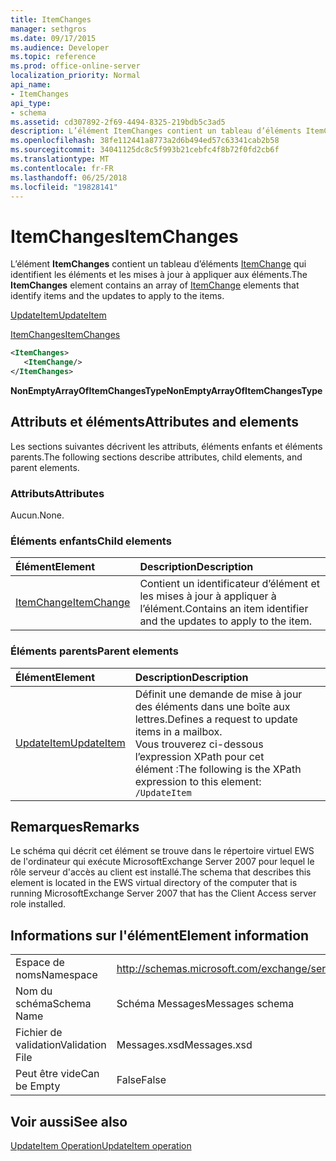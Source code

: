 ```yaml
---
title: ItemChanges
manager: sethgros
ms.date: 09/17/2015
ms.audience: Developer
ms.topic: reference
ms.prod: office-online-server
localization_priority: Normal
api_name:
- ItemChanges
api_type:
- schema
ms.assetid: cd307892-2f69-4494-8325-219bdb5c3ad5
description: L’élément ItemChanges contient un tableau d’éléments ItemChange qui identifient les éléments et les mises à jour à appliquer aux éléments.
ms.openlocfilehash: 38fe112441a8773a2d6b494ed57c63341cab2b58
ms.sourcegitcommit: 34041125dc8c5f993b21cebfc4f8b72f0fd2cb6f
ms.translationtype: MT
ms.contentlocale: fr-FR
ms.lasthandoff: 06/25/2018
ms.locfileid: "19828141"
---
```

# <a name="itemchanges"></a><span data-ttu-id="d5828-103">ItemChanges</span><span class="sxs-lookup"><span data-stu-id="d5828-103">ItemChanges</span></span>

<span data-ttu-id="d5828-104">L’élément **ItemChanges** contient un tableau d’éléments [ItemChange](itemchange.md) qui identifient les éléments et les mises à jour à appliquer aux éléments.</span><span class="sxs-lookup"><span data-stu-id="d5828-104">The **ItemChanges** element contains an array of [ItemChange](itemchange.md) elements that identify items and the updates to apply to the items.</span></span> 
  
[<span data-ttu-id="d5828-105">UpdateItem</span><span class="sxs-lookup"><span data-stu-id="d5828-105">UpdateItem</span></span>](updateitem.md)
  
[<span data-ttu-id="d5828-106">ItemChanges</span><span class="sxs-lookup"><span data-stu-id="d5828-106">ItemChanges</span></span>](itemchanges.md)
  
```xml
<ItemChanges>
   <ItemChange/>
</ItemChanges>
```

 <span data-ttu-id="d5828-107">**NonEmptyArrayOfItemChangesType**</span><span class="sxs-lookup"><span data-stu-id="d5828-107">**NonEmptyArrayOfItemChangesType**</span></span>
## <a name="attributes-and-elements"></a><span data-ttu-id="d5828-108">Attributs et éléments</span><span class="sxs-lookup"><span data-stu-id="d5828-108">Attributes and elements</span></span>

<span data-ttu-id="d5828-109">Les sections suivantes décrivent les attributs, éléments enfants et éléments parents.</span><span class="sxs-lookup"><span data-stu-id="d5828-109">The following sections describe attributes, child elements, and parent elements.</span></span>
  
### <a name="attributes"></a><span data-ttu-id="d5828-110">Attributs</span><span class="sxs-lookup"><span data-stu-id="d5828-110">Attributes</span></span>

<span data-ttu-id="d5828-111">Aucun.</span><span class="sxs-lookup"><span data-stu-id="d5828-111">None.</span></span>
  
### <a name="child-elements"></a><span data-ttu-id="d5828-112">Éléments enfants</span><span class="sxs-lookup"><span data-stu-id="d5828-112">Child elements</span></span>

|<span data-ttu-id="d5828-113">**Élément**</span><span class="sxs-lookup"><span data-stu-id="d5828-113">**Element**</span></span>|<span data-ttu-id="d5828-114">**Description**</span><span class="sxs-lookup"><span data-stu-id="d5828-114">**Description**</span></span>|
|:-----|:-----|
|[<span data-ttu-id="d5828-115">ItemChange</span><span class="sxs-lookup"><span data-stu-id="d5828-115">ItemChange</span></span>](itemchange.md) <br/> |<span data-ttu-id="d5828-116">Contient un identificateur d’élément et les mises à jour à appliquer à l’élément.</span><span class="sxs-lookup"><span data-stu-id="d5828-116">Contains an item identifier and the updates to apply to the item.</span></span>  <br/> |
   
### <a name="parent-elements"></a><span data-ttu-id="d5828-117">Éléments parents</span><span class="sxs-lookup"><span data-stu-id="d5828-117">Parent elements</span></span>

|<span data-ttu-id="d5828-118">**Élément**</span><span class="sxs-lookup"><span data-stu-id="d5828-118">**Element**</span></span>|<span data-ttu-id="d5828-119">**Description**</span><span class="sxs-lookup"><span data-stu-id="d5828-119">**Description**</span></span>|
|:-----|:-----|
|[<span data-ttu-id="d5828-120">UpdateItem</span><span class="sxs-lookup"><span data-stu-id="d5828-120">UpdateItem</span></span>](updateitem.md) <br/> |<span data-ttu-id="d5828-121">Définit une demande de mise à jour des éléments dans une boîte aux lettres.</span><span class="sxs-lookup"><span data-stu-id="d5828-121">Defines a request to update items in a mailbox.</span></span>  <br/> <span data-ttu-id="d5828-122">Vous trouverez ci-dessous l’expression XPath pour cet élément :</span><span class="sxs-lookup"><span data-stu-id="d5828-122">The following is the XPath expression to this element:</span></span>  <br/>  `/UpdateItem` <br/> |
   
## <a name="remarks"></a><span data-ttu-id="d5828-123">Remarques</span><span class="sxs-lookup"><span data-stu-id="d5828-123">Remarks</span></span>

<span data-ttu-id="d5828-124">Le schéma qui décrit cet élément se trouve dans le répertoire virtuel EWS de l'ordinateur qui exécute MicrosoftExchange Server 2007 pour lequel le rôle serveur d'accès au client est installé.</span><span class="sxs-lookup"><span data-stu-id="d5828-124">The schema that describes this element is located in the EWS virtual directory of the computer that is running MicrosoftExchange Server 2007 that has the Client Access server role installed.</span></span>
  
## <a name="element-information"></a><span data-ttu-id="d5828-125">Informations sur l'élément</span><span class="sxs-lookup"><span data-stu-id="d5828-125">Element information</span></span>

|||
|:-----|:-----|
|<span data-ttu-id="d5828-126">Espace de noms</span><span class="sxs-lookup"><span data-stu-id="d5828-126">Namespace</span></span>  <br/> |http://schemas.microsoft.com/exchange/services/2006/messages  <br/> |
|<span data-ttu-id="d5828-127">Nom du schéma</span><span class="sxs-lookup"><span data-stu-id="d5828-127">Schema Name</span></span>  <br/> |<span data-ttu-id="d5828-128">Schéma Messages</span><span class="sxs-lookup"><span data-stu-id="d5828-128">Messages schema</span></span>  <br/> |
|<span data-ttu-id="d5828-129">Fichier de validation</span><span class="sxs-lookup"><span data-stu-id="d5828-129">Validation File</span></span>  <br/> |<span data-ttu-id="d5828-130">Messages.xsd</span><span class="sxs-lookup"><span data-stu-id="d5828-130">Messages.xsd</span></span>  <br/> |
|<span data-ttu-id="d5828-131">Peut être vide</span><span class="sxs-lookup"><span data-stu-id="d5828-131">Can be Empty</span></span>  <br/> |<span data-ttu-id="d5828-132">False</span><span class="sxs-lookup"><span data-stu-id="d5828-132">False</span></span>  <br/> |
   
## <a name="see-also"></a><span data-ttu-id="d5828-133">Voir aussi</span><span class="sxs-lookup"><span data-stu-id="d5828-133">See also</span></span>



[<span data-ttu-id="d5828-134">UpdateItem Operation</span><span class="sxs-lookup"><span data-stu-id="d5828-134">UpdateItem operation</span></span>](updateitem-operation.md)

